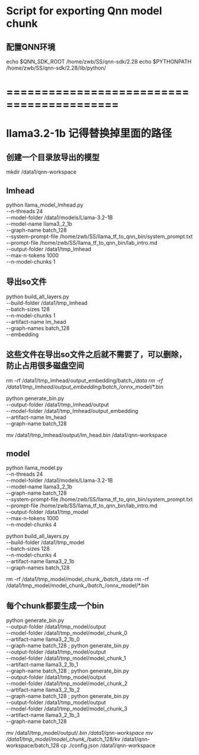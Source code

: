# Script for exporting Qnn model chunk
## 配置QNN环境
echo $QNN_SDK_ROOT
/home/zwb/SS/qnn-sdk/2.28
echo $PYTHONPATH  
/home/zwb/SS/qnn-sdk/2.28/lib/python/

# ==========================================
# llama3.2-1b 记得替换掉里面的路径

## 创建一个目录放导出的模型
mkdir /data1/qnn-workspace

## lmhead
python llama_model_lmhead.py \
    --n-threads 24 \
    --model-folder /data1/models/Llama-3.2-1B \
    --model-name llama3_2_1b \
    --graph-name batch_128 \
    --system-prompt-file /home/zwb/SS/llama_tf_to_qnn_bin/system_prompt.txt \
    --prompt-file /home/zwb/SS/llama_tf_to_qnn_bin/lab_intro.md \
    --output-folder /data1/tmp_lmhead \
    --max-n-tokens 1000 \
    --n-model-chunks 1

## 导出so文件
python build_all_layers.py \
    --build-folder /data1/tmp_lmhead \
    --batch-sizes 128 \
    --n-model-chunks 1 \
    --artifact-name lm_head \
    --graph-names batch_128 \
    --embedding

## 这些文件在导出so文件之后就不需要了，可以删除，防止占用很多磁盘空间
rm -rf /data1/tmp_lmhead/output_embedding/batch_*/data
rm -rf /data1/tmp_lmhead/output_embedding/batch_*/onnx_model/*.bin

python generate_bin.py \
    --output-folder /data1/tmp_lmhead/output \
    --model-folder /data1/tmp_lmhead/output_embedding \
    --artifact-name lm_head \
    --graph-name batch_128

mv /data1/tmp_lmhead/output/lm_head.bin /data1/qnn-workspace

## model
python llama_model.py \
    --n-threads 24 \
    --model-folder /data1/models/Llama-3.2-1B \
    --model-name llama3_2_1b \
    --graph-name batch_128 \
    --system-prompt-file /home/zwb/SS/llama_tf_to_qnn_bin/system_prompt.txt \
    --prompt-file /home/zwb/SS/llama_tf_to_qnn_bin/lab_intro.md \
    --output-folder /data1/tmp_model \
    --max-n-tokens 1000 \
    --n-model-chunks 4

python build_all_layers.py \
    --build-folder /data1/tmp_model \
    --batch-sizes 128 \
    --n-model-chunks 4 \
    --artifact-name llama3_2_1b \
    --graph-names batch_128

rm -rf /data1/tmp_model/model_chunk_*/batch_*/data
rm -rf /data1/tmp_model/model_chunk_*/batch_*/onnx_model/*.bin

## 每个chunk都要生成一个bin
python generate_bin.py \
    --output-folder /data1/tmp_model/output \
    --model-folder /data1/tmp_model/model_chunk_0 \
    --artifact-name llama3_2_1b_0 \
    --graph-name batch_128
;
python generate_bin.py \
    --output-folder /data1/tmp_model/output \
    --model-folder /data1/tmp_model/model_chunk_1 \
    --artifact-name llama3_2_1b_1 \
    --graph-name batch_128
;
python generate_bin.py \
    --output-folder /data1/tmp_model/output \
    --model-folder /data1/tmp_model/model_chunk_2 \
    --artifact-name llama3_2_1b_2 \
    --graph-name batch_128
;
python generate_bin.py \
    --output-folder /data1/tmp_model/output \
    --model-folder /data1/tmp_model/model_chunk_3 \
    --artifact-name llama3_2_1b_3 \
    --graph-name batch_128

mv /data1/tmp_model/output/*.bin /data1/qnn-workspace
mv /data1/tmp_model/model_chunk_*/batch_128/kv /data1/qnn-workspace/batch_128
cp ./config.json /data1/qnn-workspace